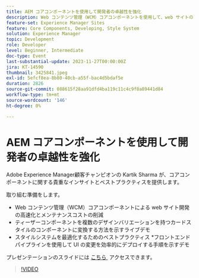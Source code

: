 ```yaml
---
title: AEM コアコンポーネントを使用して開発者の卓越性を強化
description: Web コンテンツ管理（WCM）コアコンポーネントを使用して、web サイトの開発を高速化し、メンテナンスコストを削減します。 ティーザーコンポーネントを複数のデザインバリエーションを持つカードスタイルのコンポーネントに変換する方法を示すライブデモ。 スタイルシステムを最適化するためのベストプラクティス。 フロントエンドパイプラインを使用して UI 変更を効率的にデプロイする手順のデモ。
feature-set: Experience Manager Sites
feature: Core Components, Developing, Style System
solution: Experience Manager
topic: Development
role: Developer
level: Beginner, Intermediate
doc-type: Event
last-substantial-update: 2023-11-27T00:00:00Z
jira: KT-14590
thumbnail: 3425841.jpeg
exl-id: 5efcf8ea-8b80-40cb-a55f-bac4d5bdaf5e
duration: 2826
source-git-commit: 088615f28aa91dfd4ba119c11c4c9f8a89441d84
workflow-type: tm+mt
source-wordcount: '146'
ht-degree: 0%

---
```


# AEM コアコンポーネントを使用して開発者の卓越性を強化

Adobe Experience Manager顧客チャンピオンの Kartik Sharma が、コアコンポーネントに関する貴重なインサイトとベストプラクティスを提供します。

取り組む準備をします。

* Web コンテンツ管理（WCM）コアコンポーネントによる web サイト開発の高速化とメンテナンスコストの削減
* ティーザーコンポーネントを複数のデザインバリエーションを持つカードスタイルのコンポーネントに変換する方法を示すライブデモ
* スタイルシステムを最適化するためのベストプラクティス
*フロントエンドパイプラインを使用して UI の変更を効率的にデプロイする手順を示すデモ

プレゼンテーションのスライドには [&#x200B; こちら &#x200B;](/help/learn-from-your-peers/assets/experience-manager/sept2023/aem-core-components.pdf) アクセスできます。

>[!VIDEO](https://video.tv.adobe.com/v/3425841/?learn=on)
